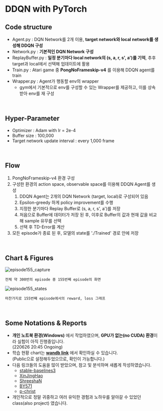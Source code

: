 # DDQN with PyTorch

## Code structure
  - Agent.py : DQN Network를 2개 이용, **target network와 local network를 생성해 DDQN 구성**
  - Network.py : **기본적인 DQN Network 구성**
  - ReplayBuffer.py : **일정 분기마다 local network의 (s, a, r, s', a')를 기억**, 추후 target과 local에서 선택해 업데이트에 활용
  - Train.py : Atari game 중 **PongNoFrameskip-v4** 를 이용해 DDQN agent를 train
  - Wrapper.py : Agent가 행동할 env의 wrapper
    - gym에서 기본적으로 env를 구성할 수 있는 Wrapper를 제공하고, 이를 상속받아 env를 재 구성

<br>

## Hyper-Parameter
  - Optimizer : Adam with lr = 2e-4
  - Buffer size : 100,000
  - Target network update interval : every 1,000 frame

<br>

## Flow
  1. PongNoFrameskip-v4 환경 구성
  2. 구성한 환경의 action space, observable space를 이용해 DDQN Agent를 생성
     1. DDQN Agent는 2개의 DQN Network (target, local)로 구성되어 있음
     2. Epsilon-greedy 하게 policy improvement를 수행
     3. 지정한 분기마다 Replay Buffer로 (s, a, r, s', a')를 저장
     4. 처음으로 Buffer에 데이터가 저장 된 후, 이후로 Buffer의 값과 현재 값을 비교해 sample 유무를 선택
     5. 선택 후 TD-Error를 계산
  3. 모든 episode가 종료 된 후, 모델의 state를 './Trained' 경로 안에 저장

<br>

## Chart & Figures
![episode155_capture](https://user-images.githubusercontent.com/11826499/175813751-bc67676a-62fc-4617-821d-db7b5c5d9248.png)

    전체 약 300번의 episode 중 155번째 episode의 화면

![episode155_states](https://user-images.githubusercontent.com/11826499/175813774-eb92e846-1865-4ca3-81a8-e76f2dd533ef.jpg)

    마찬가지로 155번째 episode에서의 reward, loss 그래프


<br>

## Some Notations & Reports
- **개인 노트북 환경(Windows)** 에서 작업하였으며, **GPU가 없는(no CUDA) 환경**이라 실험이 아직 진행중입니다.  <br>
  (220626 20:45 Ongoing)
- 학습 현황 chart는 **[wandb link](https://wandb.ai/happysky12/RL-DQN)** 에서 확인하실 수 있습니다.  <br>
  (Public으로 설정해두었으므로, 확인이 가능합니다.)
- 다음 링크들의 도움을 많이 받았으며, 참고 및 분석하며 새롭게 작성하였습니다.
  - [stable-baselines3](https://stable-baselines3.readthedocs.io/en/master/)
  - [XinJingHao](https://github.com/XinJingHao/DQN-DDQN-Pytorch)
  - [ShreeshaN](https://github.com/ShreeshaN/ReinforcementLearningTutorials/tree/master/DQN)
  - [BY571](https://github.com/BY571/DQN-Atari-Agents)
  - [p-christ](https://github.com/p-christ/deep-reinforcement-learning-algorithms-with-pytorch)
- 개인적으로 정말 귀중하고 여러 유익한 경험과 노하우를 알아갈 수 있었던 class(also project) 였습니다.
